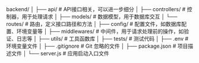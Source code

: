 backend/
│
├── api/                   # API接口相关，可以进一步细分
│   ├── controllers/       # 控制器，用于处理请求
│   ├── models/            # 数据模型，用于数据库交互
│   └── routes/            # 路由，定义接口路径和方法
│
├── config/                # 配置文件，如数据库配置、环境变量等
│
├── middlewares/           # 中间件，用于请求处理前的操作，如验证、日志等
│
├── utils/                 # 工具函数库
│
├── tests/                 # 测试代码
│
├── .env                   # 环境变量文件
│
├── .gitignore             # Git 忽略的文件
│
├── package.json           # 项目描述文件
│
└── server.js              # 应用启动入口文件
